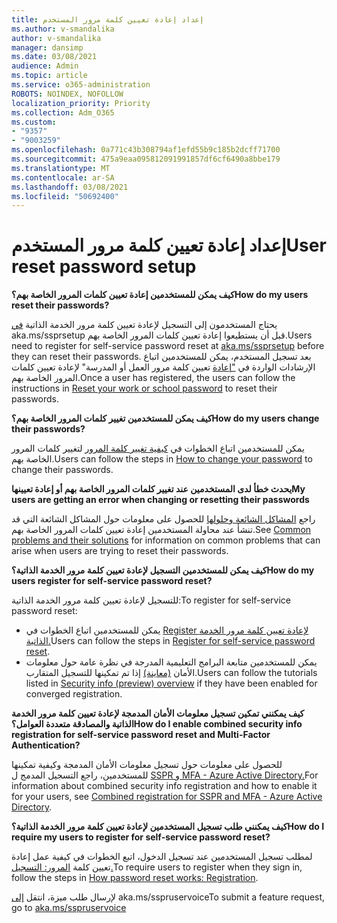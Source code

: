 ```yaml
---
title: إعداد إعادة تعيين كلمة مرور المستخدم
ms.author: v-smandalika
author: v-smandalika
manager: dansimp
ms.date: 03/08/2021
audience: Admin
ms.topic: article
ms.service: o365-administration
ROBOTS: NOINDEX, NOFOLLOW
localization_priority: Priority
ms.collection: Adm_O365
ms.custom:
- "9357"
- "9003259"
ms.openlocfilehash: 0a771c43b308794af1efd55b9c185b2dcff71700
ms.sourcegitcommit: 475a9eaa095812091991857df6cf6490a8bbe179
ms.translationtype: MT
ms.contentlocale: ar-SA
ms.lasthandoff: 03/08/2021
ms.locfileid: "50692400"
---
```

# <a name="user-reset-password-setup"></a><span data-ttu-id="43084-102">إعداد إعادة تعيين كلمة مرور المستخدم</span><span class="sxs-lookup"><span data-stu-id="43084-102">User reset password setup</span></span>

<span data-ttu-id="43084-103">**كيف يمكن للمستخدمين إعادة تعيين كلمات المرور الخاصة بهم؟**</span><span class="sxs-lookup"><span data-stu-id="43084-103">**How do my users reset their passwords?**</span></span>

<span data-ttu-id="43084-104">يحتاج المستخدمون إلى التسجيل لإعادة تعيين كلمة مرور الخدمة الذاتية [في](https://mysignins.microsoft.com/security-info) aka.ms/ssprsetup قبل أن يستطيعوا إعادة تعيين كلمات المرور الخاصة بهم.</span><span class="sxs-lookup"><span data-stu-id="43084-104">Users need to register for self-service password reset at [aka.ms/ssprsetup](https://mysignins.microsoft.com/security-info) before they can reset their passwords.</span></span> <span data-ttu-id="43084-105">بعد تسجيل المستخدم، يمكن للمستخدمين اتباع الإرشادات الواردة في ["إعادة](https://docs.microsoft.com/azure/active-directory/user-help/active-directory-passwords-update-your-own-password) تعيين كلمة مرور العمل أو المدرسة" لإعادة تعيين كلمات المرور الخاصة بهم.</span><span class="sxs-lookup"><span data-stu-id="43084-105">Once a user has registered, the users can follow the instructions in [Reset your work or school password](https://docs.microsoft.com/azure/active-directory/user-help/active-directory-passwords-update-your-own-password) to reset their passwords.</span></span>

<span data-ttu-id="43084-106">**كيف يمكن للمستخدمين تغيير كلمات المرور الخاصة بهم؟**</span><span class="sxs-lookup"><span data-stu-id="43084-106">**How do my users change their passwords?**</span></span>

<span data-ttu-id="43084-107">يمكن للمستخدمين اتباع الخطوات في [كيفية تغيير كلمة المرور](https://docs.microsoft.com/azure/active-directory/user-help/active-directory-passwords-update-your-own-password) لتغيير كلمات المرور الخاصة بهم.</span><span class="sxs-lookup"><span data-stu-id="43084-107">Users can follow the steps in [How to change your password](https://docs.microsoft.com/azure/active-directory/user-help/active-directory-passwords-update-your-own-password) to change their passwords.</span></span>

<span data-ttu-id="43084-108">**يحدث خطأ لدى المستخدمين عند تغيير كلمات المرور الخاصة بهم أو إعادة تعيينها**</span><span class="sxs-lookup"><span data-stu-id="43084-108">**My users are getting an error when changing or resetting their passwords**</span></span>

<span data-ttu-id="43084-109">راجع [المشاكل الشائعة وحلولها](https://docs.microsoft.com/azure/active-directory/user-help/active-directory-passwords-update-your-own-password) للحصول على معلومات حول المشاكل الشائعة التي قد تنشأ عند محاولة المستخدمين إعادة تعيين كلمات المرور الخاصة بهم.</span><span class="sxs-lookup"><span data-stu-id="43084-109">See [Common problems and their solutions](https://docs.microsoft.com/azure/active-directory/user-help/active-directory-passwords-update-your-own-password) for information on common problems that can arise when users are trying to reset their passwords.</span></span>

<span data-ttu-id="43084-110">**كيف يمكن للمستخدمين التسجيل لإعادة تعيين كلمة مرور الخدمة الذاتية؟**</span><span class="sxs-lookup"><span data-stu-id="43084-110">**How do my users register for self-service password reset?**</span></span>

<span data-ttu-id="43084-111">للتسجيل لإعادة تعيين كلمة مرور الخدمة الذاتية:</span><span class="sxs-lookup"><span data-stu-id="43084-111">To register for self-service password reset:</span></span>

- <span data-ttu-id="43084-112">يمكن للمستخدمين اتباع الخطوات في [Register لإعادة تعيين كلمة مرور الخدمة الذاتية.](https://docs.microsoft.com/azure/active-directory/user-help/active-directory-passwords-reset-register)</span><span class="sxs-lookup"><span data-stu-id="43084-112">Users can follow the steps in [Register for self-service password reset](https://docs.microsoft.com/azure/active-directory/user-help/active-directory-passwords-reset-register).</span></span>
- <span data-ttu-id="43084-113">يمكن للمستخدمين متابعة البرامج التعليمية المدرجة في نظرة عامة حول معلومات الأمان [(معاينة)](https://docs.microsoft.com/azure/active-directory/user-help/security-info-setup-signin) إذا تم تمكينها للتسجيل المتقارب.</span><span class="sxs-lookup"><span data-stu-id="43084-113">Users can follow the tutorials listed in [Security info (preview) overview](https://docs.microsoft.com/azure/active-directory/user-help/security-info-setup-signin) if they have been enabled for converged registration.</span></span>

<span data-ttu-id="43084-114">**كيف يمكنني تمكين تسجيل معلومات الأمان المدمجة لإعادة تعيين كلمة مرور الخدمة الذاتية والمصادقة متعددة العوامل؟**</span><span class="sxs-lookup"><span data-stu-id="43084-114">**How do I enable combined security info registration for self-service password reset and Multi-Factor Authentication?**</span></span>

<span data-ttu-id="43084-115">للحصول على معلومات حول تسجيل معلومات الأمان المدمجة وكيفية تمكينها للمستخدمين، راجع التسجيل المدمج ل [SSPR و MFA - Azure Active Directory.](https://docs.microsoft.com/azure/active-directory/authentication/concept-registration-mfa-sspr-combined)</span><span class="sxs-lookup"><span data-stu-id="43084-115">For information about combined security info registration and how to enable it for your users, see [Combined registration for SSPR and MFA - Azure Active Directory](https://docs.microsoft.com/azure/active-directory/authentication/concept-registration-mfa-sspr-combined).</span></span>

<span data-ttu-id="43084-116">**كيف يمكنني طلب تسجيل المستخدمين لإعادة تعيين كلمة مرور الخدمة الذاتية؟**</span><span class="sxs-lookup"><span data-stu-id="43084-116">**How do I require my users to register for self-service password reset?**</span></span>

<span data-ttu-id="43084-117">لمطلب تسجيل المستخدمين عند تسجيل الدخول، اتبع الخطوات في كيفية عمل إعادة تعيين كلمة [المرور: التسجيل.](https://docs.microsoft.com/azure/active-directory/authentication/concept-sspr-howitworks)</span><span class="sxs-lookup"><span data-stu-id="43084-117">To require users to register when they sign in, follow the steps in [How password reset works: Registration](https://docs.microsoft.com/azure/active-directory/authentication/concept-sspr-howitworks).</span></span>

<span data-ttu-id="43084-118">لإرسال طلب ميزة، انتقل [إلى](https://feedback.azure.com/forums/169401-azure-active-directory/category/166251-self-service-password-reset) aka.ms/sspruservoice</span><span class="sxs-lookup"><span data-stu-id="43084-118">To submit a feature request, go to [aka.ms/sspruservoice](https://feedback.azure.com/forums/169401-azure-active-directory/category/166251-self-service-password-reset)</span></span>



 













